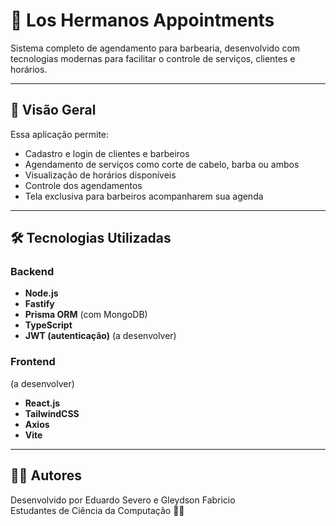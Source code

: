 # 💈 Los Hermanos Appointments

Sistema completo de agendamento para barbearia, desenvolvido com tecnologias modernas para facilitar o controle de serviços, clientes e horários.

---

## 🧠 Visão Geral

Essa aplicação permite:

- Cadastro e login de clientes e barbeiros
- Agendamento de serviços como corte de cabelo, barba ou ambos
- Visualização de horários disponíveis
- Controle dos agendamentos
- Tela exclusiva para barbeiros acompanharem sua agenda

---

## 🛠️ Tecnologias Utilizadas

### Backend

- **Node.js**
- **Fastify**
- **Prisma ORM** (com MongoDB)
- **TypeScript**
- **JWT (autenticação)** (a desenvolver)

### Frontend 
(a desenvolver)
- **React.js**
- **TailwindCSS**
- **Axios**
- **Vite**

---

## 🧑‍💻 Autores
Desenvolvido por Eduardo Severo e Gleydson Fabricio<br>Estudantes de Ciência da Computação 👨‍💻

